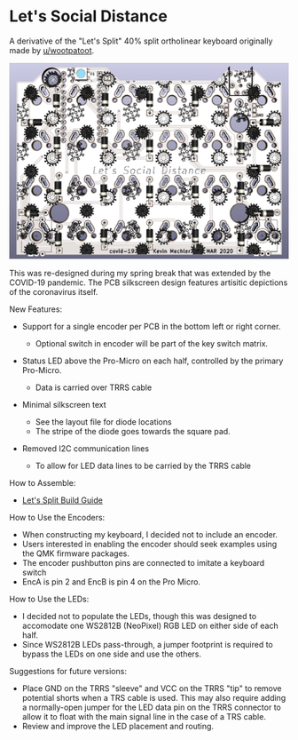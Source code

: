 # Let's Social Distance

A derivative of the "Let's Split" 40% split ortholinear keyboard originally made by [u/wootpatoot](https://www.reddit.com/user/wootpatoot/).


![alt text](https://github.com/KevinMechler/Let-s-Social-Distance/blob/master/readme_resources/PCB_Front.PNG)

This was re-designed during my spring break that was extended by the COVID-19 pandemic.
The PCB silkscreen design features artisitic depictions of the coronavirus itself.

New Features:
* Support for a single encoder per PCB in the bottom left or right corner.

    * Optional switch in encoder will be part of the key switch matrix.

* Status LED above the Pro-Micro on each half, controlled by the primary Pro-Micro.

    * Data is carried over TRRS cable

* Minimal silkscreen text 

    * See the layout file for diode locations
    * The stripe of the diode goes towards the square pad.
    
* Removed I2C communication lines

    * To allow for LED data lines to be carried by the TRRS cable

How to Assemble:
* [Let's Split Build Guide](https://github.com/nicinabox/lets-split-guide)

How to Use the Encoders:
* When constructing my keyboard, I decided not to include an encoder.
* Users interested in enabling the encoder should seek examples using the QMK firmware packages.
* The encoder pushbutton pins are connected to imitate a keyboard switch
* EncA is pin 2 and EncB is pin 4 on the Pro Micro.

How to Use the LEDs:
* I decided not to populate the LEDs, though this was designed to accomodate one WS2812B (NeoPixel) RGB LED on either side of each half.
* Since WS2812B LEDs pass-through, a jumper footprint is required to bypass the LEDs on one side and use the others.

Suggestions for future versions:
* Place GND on the TRRS "sleeve" and VCC on the TRRS "tip" to remove potential shorts when a TRS cable is used. This may also require adding a normally-open jumper for the LED data pin on the TRRS connector to allow it to float with the main signal line in the case of a TRS cable.
* Review and improve the LED placement and routing. 
